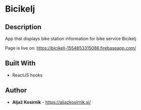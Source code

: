 # Bicikelj

## Description

App that displays bike station information for bike service Bicikelj

Page is live on: https://bicikelj-1554653315086.firebaseapp.com/

## Built With

* ReactJS hooks


## Author

* **Aljaž Kosirnik** - https://aljazkosirnik.si/
